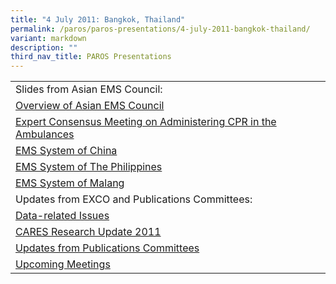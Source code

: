 ```yaml
---
title: "4 July 2011: Bangkok, Thailand"
permalink: /paros/paros-presentations/4-july-2011-bangkok-thailand/
variant: markdown
description: ""
third_nav_title: PAROS Presentations
---
```

<table>
   <tbody>
      <tr>
         <td>Slides from Asian EMS Council:</td>
      </tr>
      <tr>
         <td><a target="_blank" href="/files/PAROS%20Presentations/4%20July%202011:%20Bangkok,%20Thailand/1_Overview_of_PAROS_AsianEMSCouncil2.pdf">Overview of Asian EMS Council</a></td>
      </tr>
      <tr>
         <td><a target="_blank" href="/files/PAROS%20Presentations/4%20July%202011:%20Bangkok,%20Thailand/2_Experts_Consensus_Meeting_for_CPR_during_Ambulance_Transport_Sang_Do_Shin.pdf">Expert Consensus Meeting on Administering CPR in the Ambulances</a></td>
      </tr>
      <tr>
         <td><a target="_blank" href="/files/PAROS%20Presentations/4%20July%202011:%20Bangkok,%20Thailand/3_EMS_system_in_China_Cai_Wen_Wei.pdf">EMS System of China</a></td>
      </tr>
      <tr>
         <td><a target="_blank" href="/files/PAROS%20Presentations/4%20July%202011:%20Bangkok,%20Thailand/4_The_Philippines_EMS_System_Faith_Joan_Mesa_Gaerlan.pdf">EMS System of The Philippines</a></td>
      </tr>
      <tr>
         <td><a target="_blank" href="/files/PAROS%20Presentations/4%20July%202011:%20Bangkok,%20Thailand/5_Pre_hospital_System_in_Malang_PAROS_ALI_HAEDAR_ACEM.pdf">EMS System of Malang</a></td>
      </tr>
      <tr>
         <td>Updates from EXCO and Publications Committees:</td>
      </tr>
      <tr>
         <td><a target="_blank" href="/files/PAROS%20Presentations/4%20July%202011:%20Bangkok,%20Thailand/6___Data_related_Issues_Jun_2011.pdf">Data-related Issues</a></td>
      </tr>
      <tr>
         <td><a target="_blank" href="/files/PAROS%20Presentations/4%20July%202011:%20Bangkok,%20Thailand/7_CARES_Research_Update_2011.pdf">CARES Research Update 2011</a></td>
      </tr>
      <tr>
         <td><a target="_blank" href="/files/PAROS%20Presentations/4%20July%202011:%20Bangkok,%20Thailand/8_Updates_from_PC_Jun_2011_final.pdf">Updates from Publications Committees</a></td>
      </tr>
      <tr>
         <td><a target="_blank" href="/files/PAROS%20Presentations/4%20July%202011:%20Bangkok,%20Thailand/9__Upcoming_Meetings_Jun_2011.pdf">Upcoming Meetings</a></td>
      </tr>
   </tbody>
</table>
